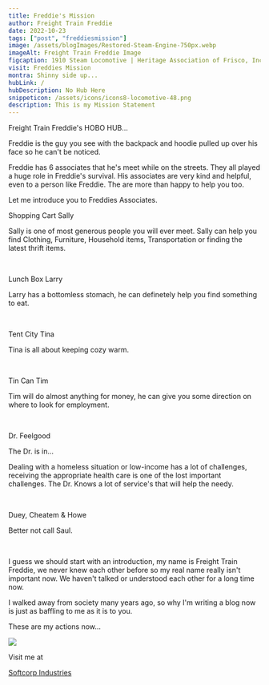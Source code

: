 ```yaml
---
title: Freddie's Mission
author: Freight Train Freddie
date: 2022-10-23
tags: ["post", "freddiesmission"]
image: /assets/blogImages/Restored-Steam-Engine-750px.webp
imageAlt: Freight Train Freddie Image
figcaption: 1910 Steam Locomotive | Heritage Association of Frisco, Inc
visit: Freddies Mission
montra: Shinny side up...
hubLink: /
hubDescription: No Hub Here
snippeticon: /assets/icons/icons8-locomotive-48.png
description: This is my Mission Statement
---
```


<p class="post__lead">Freight Train Freddie's HOBO HUB...</p>
<div class="post__body">
<p>
Freddie is the guy you see with the backpack and hoodie pulled up over his face so he can't be noticed. 
</p>
<p>
Freddie has 6 associates that he's meet while on the streets. They all played a huge role in Freddie's survival. His associates are very kind and helpful, even to a person like Freddie. The are more than happy to help you too.
</p>
<p>Let me introduce you to Freddies Associates.
<br>
<p class="post__body__subHeader">
Shopping Cart Sally
</p>
<p>
Sally is one of most generous people you will ever meet. Sally can help you find Clothing, Furniture, Household items, Transportation or finding the latest thrift items.
</p>
<br>
<p class="post__body__subHeader">
Lunch Box Larry
</p>
<p>
Larry has a bottomless stomach, he can definetely help you find something to eat.
</p>
<br>
<p class="post__body__subHeader">
Tent City Tina
</p>
<p>
Tina is all about keeping cozy warm.
</p>
<br>
<p class="post__body__subHeader">
Tin Can Tim
</p>
<p>
Tim will do almost anything for money, he can give you some direction on where to look for employment.
</p>
<br>
<p class="post__body__subHeader">
Dr. Feelgood
</p>
<p>
The Dr. is in...
</p>
<p>
Dealing with a homeless situation or low-income has a lot of challenges, receiving the appropriate health care is one of the lost important challenges. The Dr. Knows a lot of service's that will help the needy.
</p>
<br>
<p class="post__body__subHeader">
Duey, Cheatem & Howe
<p>
Better not call Saul.
</p>
<br>
<p>
I guess we should start with an introduction, my name is Freight Train Freddie, we never knew each other before so my real name really isn't important now. We haven't talked or understood each other for a long time now.
</p>
<p>
I walked away from society many years ago, so why I'm writing a blog now is just as baffling to me as it is to you. 
</p>
<p>
These are my actions now...
</p>
</div>
<div class="post__link">
  <img src="/assets/profilePics/profile-freddie_3.jpg" />
  <p>Visit me at</p>
  <a href="https://softcorpindustries.tech" target="_blank">Softcorp Industries</a>
</div>